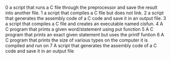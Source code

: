 0 a script that runs a C file through the preprocessor and save the result into another file.
1 a script that compiles a C file but does not link.
2 a script that generates the assembly code of a C code and save it in an output file.
3 a script that compiles a C file and creates an executable named cisfun.
4 A C program that prints a given word/statement using put function
5 A C program that prints an exact given statement but uses the printf funtion
6 A C program that prints the size of various types on the computer it is compiled and run on
7 A script that generates the assembly code of a C code and save it in an output file
